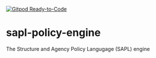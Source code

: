 [![Gitpod Ready-to-Code](https://img.shields.io/badge/Gitpod-Ready--to--Code-blue?logo=gitpod)](https://gitpod.io/#https://github.com/heutelbeck/sapl-policy-engine) 

# sapl-policy-engine
The Structure and Agency Policy Langugage (SAPL) engine
